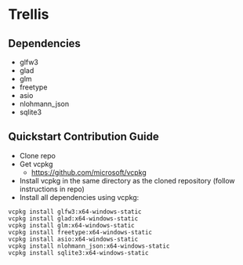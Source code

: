 # Trellis

## Dependencies
* glfw3
* glad
* glm
* freetype
* asio
* nlohmann_json
* sqlite3

## Quickstart Contribution Guide
* Clone repo
* Get vcpkg
  * https://github.com/microsoft/vcpkg
* Install vcpkg in the same directory as the cloned repository (follow instructions in repo)
* Install all dependencies using vcpkg:
```
vcpkg install glfw3:x64-windows-static
vcpkg install glad:x64-windows-static
vcpkg install glm:x64-windows-static
vcpkg install freetype:x64-windows-static
vcpkg install asio:x64-windows-static
vcpkg install nlohmann_json:x64-windows-static
vcpkg install sqlite3:x64-windows-static
```
